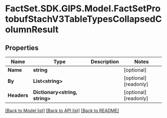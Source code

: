 # FactSet.SDK.GIPS.Model.FactSetProtobufStachV3TableTypesCollapsedColumnResult

## Properties

Name | Type | Description | Notes
------------ | ------------- | ------------- | -------------
**Name** | **string** |  | [optional] 
**By** | **List&lt;string&gt;** |  | [optional] [readonly] 
**Headers** | **Dictionary&lt;string, string&gt;** |  | [optional] [readonly] 

[[Back to Model list]](../README.md#documentation-for-models) [[Back to API list]](../README.md#documentation-for-api-endpoints) [[Back to README]](../README.md)

